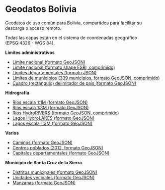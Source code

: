 # Geodatos Bolivia
Geodatos de uso común para Bolivia, compartidos para facilitar su descarga o acceso remoto.

Todas las capas están en el sistema de coordenadas geográfico (EPSG:4326 - WGS 84). 

**Límites administrativos**
- [Límite nacional (formato GeoJSON)](limites/bol_limite_nacional_b.geojson)
- [Límite nacional (formato shape ESRI, comprimido)](limites/bol_limite_nacional.zip)
- [Límites departamentales (formato JSON)](limites/bol_lim_dpto.json)
- [Límites de municipios (339 municipios, formato GeoJSON, comprimido)](limites/bol_municipios_339_pob2012_ed.geojson.tar.gz)
- [Cuadro (rectángulo) delimitador de país (formato GeoJSON)](limites/bol_cuadro_delimitador.geojson)


**Hidrografía**
- [Ríos escala 1:1M (formato GeoJSON)](hidro/bol_rios1m.geojson)
- [Ríos escala 1:3M (formato GeoJSON)](hidro/bol_riv3m_lines.geojson)
- [Ríos HydroRIVERS (formato GeoJSON, comprimido)](hidro/bol_hydrorivers_v10_sa.geojson.tar.gz)
- [Lagos HydroLAKES (formato GeoJSON)](hidro/bol_HydroLAKES_polys_v10.geojson)
- [Lagos escala 1:3M (formato GeoJSON)](hidro/bol_riv3m_polys.geojson)

**Varios**
- [Caminos (formato GeoJSON)](bol_caminos.geojson)
- [Centros poblados (2012, formato GeoJSON)](bol_centros_poblados_2012.geojson)
- [Capitales departamentales (formato GeoJSON)](bol_capital_departamental.geojson)

**Municipio de Santa Cruz de la Sierra**
- [Distritos municipales (formato GeoJSON)](scz_munic/scz_distritos_municipales.geojson)
- [Unidades vecinales (formato GeoJSON)](scz_munic/scz_unidades_vecinales.geojson)
- [Manzanas (formato GeoJSON)](scz_munic/scz_manzanas.geojson)
